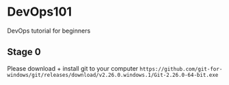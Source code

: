 # DevOps101
DevOps tutorial for beginners

## Stage 0
Please download + install git to your computer
`https://github.com/git-for-windows/git/releases/download/v2.26.0.windows.1/Git-2.26.0-64-bit.exe`
